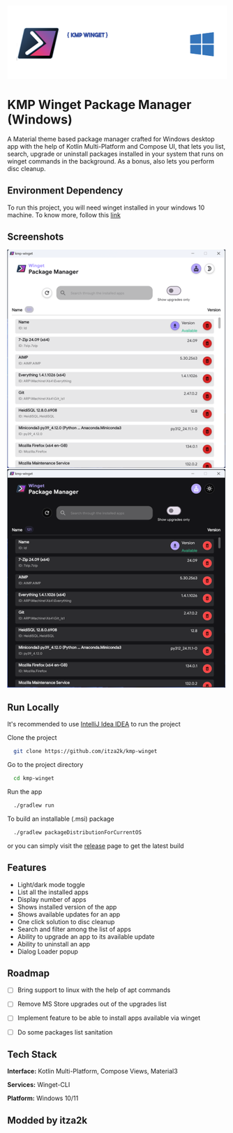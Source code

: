 
![Winget Readme Banner](static/kmp-winget-git-banner.png)


# KMP Winget Package Manager (Windows)

A Material theme based package manager crafted for Windows desktop app with the help of Kotlin Multi-Platform and Compose UI, that lets you list, search, upgrade or uninstall packages installed in your system that runs on winget commands in the background. As a bonus, also lets you perform disc cleanup.




## Environment Dependency

To run this project, you will need winget installed in your windows 10 machine.
To know more, follow this [link](https://learn.microsoft.com/en-us/windows/package-manager/winget/)


## Screenshots

<img src="static/Lightmode.png" width="500" height="500">
<img src="static/Darkmode.png" width="500" height="500">


## Run Locally

It's recommended to use [IntelliJ Idea IDEA](https://www.jetbrains.com/idea/) to run the project

Clone the project

```bash
  git clone https://github.com/itza2k/kmp-winget
```

Go to the project directory

```bash
  cd kmp-winget
```

Run the app

```bash
  ./gradlew run
```

To build an installable (.msi) package

```bash
  ./gradlew packageDistributionForCurrentOS
```
or you can simply visit the [release]() page to get the latest build


## Features

- Light/dark mode toggle
- List all the installed apps
- Display number of apps
- Shows installed version of the app
- Shows available updates for an app
- One click solution to disc cleanup
- Search and filter among the list of apps
- Ability to upgrade an app to its available update
- Ability to uninstall an app
- Dialog Loader popup 

## Roadmap

- [ ] Bring support to linux with the help of apt commands
- [ ] Remove MS Store upgrades out of the upgrades list
- [ ] Implement feature to be able to install apps available via winget
- [ ] Do some packages list sanitation


## Tech Stack

**Interface:** Kotlin Multi-Platform, Compose Views, Material3

**Services:** Winget-CLI

**Platform:** Windows 10/11

## Modded by itza2k

